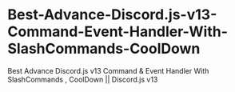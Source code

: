 # Best-Advance-Discord.js-v13-Command-Event-Handler-With-SlashCommands-CoolDown
Best  Advance Discord.js v13 Command &amp; Event Handler With SlashCommands , CoolDown || Discord.js v13
